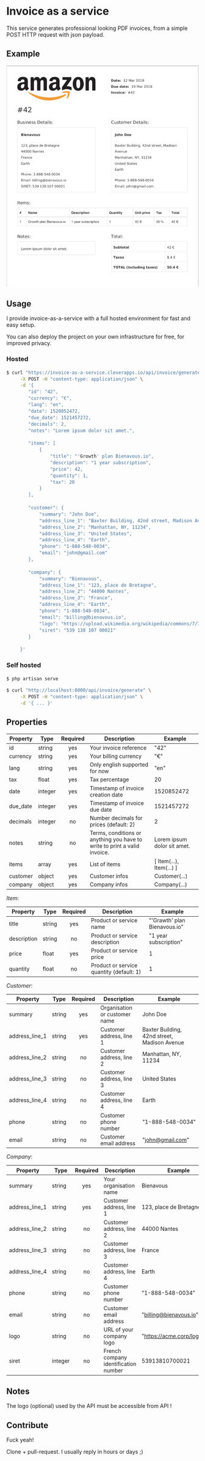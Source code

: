 # Invoice as a service

This service generates professional looking PDF invoices, from a simple POST HTTP request with json payload.

## Example

![Screenshot](/example.png)

## Usage

I provide invoice-as-a-service with a full hosted environment for fast and easy setup.

You can also deploy the project on your own infrastructure for free, for improved privacy.

### Hosted

```sh
$ curl "https://invoice-as-a-service.cleverapps.io/api/invoice/generate" \
     -X POST -H "content-type: application/json" \
     -d '{
        "id": "42",
        "currency": "€",
        "lang": "en",
        "date": 1520852472,
        "due_date": 1521457272,
        "decimals": 2,
        "notes": "Lorem ipsum dolor sit amet.",

        "items": [
            {
                "title": "'Growth' plan Bienavous.io",
                "description": "1 year subscription",
                "price": 42,
                "quantity": 1,
                "tax": 20
            }
        ],

        "customer": {
            "summary": "John Doe",
            "address_line_1": "Baxter Building, 42nd street, Madison Avenue",
            "address_line_2": "Manhattan, NY, 11234",
            "address_line_3": "United States",
            "address_line_4": "Earth",
            "phone": "1-888-548-0034",
            "email": "john@gmail.com"
        },

        "company": {
            "summary": "Bienavous",
            "address_line_1": "123, place de Bretagne",
            "address_line_2": "44000 Nantes",
            "address_line_3": "France",
            "address_line_4": "Earth",
            "phone": "1-888-548-0034",
            "email": "billing@bienavous.io",
            "logo": "https://upload.wikimedia.org/wikipedia/commons/7/70/Amazon_logo_plain.svg",
            "siret": "539 138 107 00021"
        }

     }'
```

### Self hosted

```sh
$ php artisan serve
```

```sh
$ curl "http://localhost:8000/api/invoice/generate" \
     -X POST -H "content-type: application/json" \
     -d '{ ... }'
```

## Properties

| Property | Type | Required | Description | Example |
| --- | --- | :---: | --- | --- |
| id | string | yes | Your invoice reference | "42" |
| currency | string | yes | Your billing currency | "€" |
| lang | string | yes | Only english supported for now | "en" |
| tax | float | yes | Tax percentage | 20 |
| date | integer | yes | Timestamp of invoice creation date | 1520852472 |
| due_date | integer | yes | Timestamp of invoice due date | 1521457272 |
| decimals | integer | no | Number decimals for prices (default: 2) | 2 |
| notes | string | no | Terms, conditions or anything you have to write to print a valid invoice. | Lorem ipsum dolor sit amet. |
| items | array | yes | List of items | [ Item(...), Item(...) ] |
| customer | object | yes | Customer infos | Customer(...) |
| company | object | yes | Company infos | Company(...) |

*Item*:

| Property | Type | Required | Description | Example |
| --- | --- | :---: | --- | --- |
| title | string | yes | Product or service name | "'Grawth' plan Bienavous.io" |
| description | string | no | Product or service description | "1 year subscription" |
| price | float | yes | Product or service price | 1 |
| quantity | float | no | Product or service quantity (default: 1) | 1 |

*Customer*:

| Property | Type | Required | Description | Example |
| --- | --- | :---: | --- | --- |
| summary | string | yes | Organisation or customer name | John Doe |
| address_line_1 | string | yes | Customer address, line 1 | Baxter Building, 42nd street, Madison Avenue |
| address_line_2 | string | no | Customer address, line 2 | Manhattan, NY, 11234 |
| address_line_3 | string | no | Customer address, line 3 | United States |
| address_line_4 | string | no | Customer address, line 4 | Earth |
| phone | string | no | Customer phone number | "1-888-548-0034" |
| email | string | no | Customer email address | "john@gmail.com" |

*Company*:

| Property | Type | Required | Description | Example |
| --- | --- | :---: | --- | --- |
| summary | string | yes | Your organisation name | Bienavous |
| address_line_1 | string | yes | Customer address, line 1 | 123, place de Bretagne |
| address_line_2 | string | no | Customer address, line 2 | 44000 Nantes |
| address_line_3 | string | no | Customer address, line 3 | France |
| address_line_4 | string | no | Customer address, line 4 | Earth |
| phone | string | no | Customer phone number | "1-888-548-0034" |
| email | string | no | Customer email address | "billing@bienavous.io" |
| logo | string | no | URL of your company logo | "https://acme.corp/logo.png" |
| siret | integer | no | French company identification number | 53913810700021 |

## Notes

The logo (optional) used by the API must be accessible from API !

## Contribute

Fuck yeah!

Clone + pull-request. I usually reply in hours or days ;)
